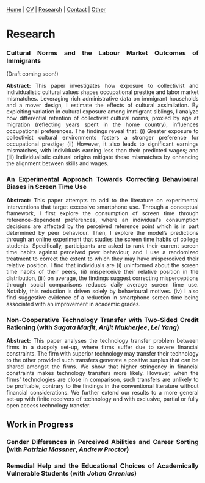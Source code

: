 
[Home](/) | [CV](/cv) | [Research](/research) | [Contact](/contact) | [Other](/other) 

# Research

<div class="section" style="text-align: justify;">


<h3>Cultural Norms and the Labour Market Outcomes of Immigrants</h3> (Draft coming soon!)
<p><strong>Abstract:</strong> This paper investigates how exposure to collectivist and individualistic cultural values shapes occupational prestige and labor market mismatches. Leveraging rich administrative data on immigrant households and a mover design, I estimate the effects of cultural assimilation. By exploiting variation in cultural exposure among immigrant siblings, I analyze how differential retention of collectivist cultural norms, proxied by age at migration (reflecting years spent in the home country), influences occupational preferences.
The findings reveal that: (i) Greater exposure to collectivist cultural environments fosters a stronger preference for occupational prestige; (ii) However, it also leads to significant earnings mismatches, with individuals earning less than their predicted wages; and (iii) Individualistic cultural origins mitigate these mismatches by enhancing the alignment between skills and wages.
</p>
</div>

<div class="section" style="text-align: justify;">
<h3>An Experimental Approach Towards Correcting Behavioural Biases in Screen Time Use</h3>
<p><strong>Abstract:</strong> This paper attempts to add to the literature on experimental interventions that target excessive smartphone use. Through a conceptual framework, I first explore the consumption of screen time through reference-dependent preferences, where an individual's consumption decisions are affected by the perceived reference point which is in part determined by peer behaviour. Then, I explore the model’s predictions through an online experiment that studies the screen time habits of college students. Specifically, participants are asked to rank their current screen time habits against perceived peer behaviour, and I use a randomized treatment to correct the extent to which they may have misperceived their relative position. I find that individuals are (i) uninformed about the screen time habits of their peers, (ii) misperceive their relative position in the distribution, (iii) on average, the findings suggest correcting misperceptions through social comparisons reduces daily average screen time use. Notably, this reduction is driven solely by behavioural motives. (iv) I also find suggestive evidence of a reduction in smartphone screen time being associated with an improvement in academic grades.</p>
</div>

<div class="section" style="text-align: justify;">
<h3>Non-Cooperative Technology Transfer with Two-Sided Credit Rationing (with <em>Sugata Marjit</em>, <em>Arijit Mukherjee</em>, <em>Lei Yang</em>)</h3>
<p><strong>Abstract:</strong> This paper analyses the technology transfer problem between firms in a duopoly set-up, where firms suffer due to severe financial constraints. The firm with superior technology may transfer their technology to the other provided such transfers generate a positive surplus that can be shared amongst the firms. We show that higher stringency in financial constraints makes technology transfers more likely. However, when the firms' technologies are close in comparison, such transfers are unlikely to be profitable, contrary to the findings in the conventional literature without financial considerations. We further extend our results to a more general set-up with finite receivers of technology and with exclusive, partial or fully open access technology transfer.</p>
</div>

<h2>Work in Progress</h2>

<div class="section" style="text-align: justify;">
<h3>Gender Differences in Perceived Abilities and Career Sorting (with <em>Patrizia Massner</em>, <em>Andrew Proctor</em>)</h3>

</div>

<div class="section" style="text-align: justify;">
<h3>Remedial Help and the Educational Choices of Academically Vulnerable Students (with <em>Johan Orrenius</em>)</h3>

</div>
